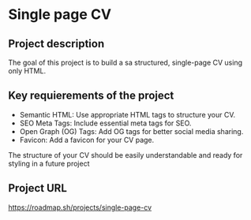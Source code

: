# Single page CV

## Project description

The goal of this project is to build a sa structured, single-page CV using only HTML.

## Key requierements of the project

- Semantic HTML: Use appropriate HTML tags to structure your CV.
- SEO Meta Tags: Include essential meta tags for SEO.
- Open Graph (OG) Tags: Add OG tags for better social media sharing.
- Favicon: Add a favicon for your CV page.

The structure of your CV should be easily understandable and ready for styling in a future project

## Project URL

<https://roadmap.sh/projects/single-page-cv>
